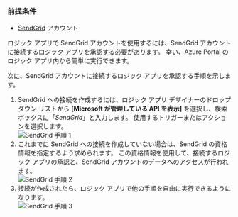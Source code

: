 ### <a name="prerequisites"></a>前提条件
* [SendGrid](https://www.SendGrid.com/) アカウント 

ロジック アプリで SendGrid アカウントを使用するには、SendGrid アカウントに接続するロジック アプリを承認する必要があります。 幸い、Azure Portal のロジック アプリ内から簡単に実行できます。 

次に、SendGrid アカウントに接続するロジック アプリを承認する手順を示します。

1. SendGrid への接続を作成するには、ロジック アプリ デザイナーのドロップダウン リストから **[Microsoft が管理している API を表示]** を選択し、検索ボックスに「*SendGrid*」と入力します。 使用するトリガーまたはアクションを選択します。  
   ![SendGrid 手順 1](./media/connectors-create-api-sendgrid/sendgrid-1.png)
2. これまでに SendGrid への接続を作成していない場合は、SendGrid の資格情報を指定するよう求められます。 この資格情報を使用して、接続するロジック アプリの承認と、SendGrid アカウントのデータへのアクセスが行われます。  
   ![SendGrid 手順 2](./media/connectors-create-api-sendgrid/sendgrid-2.png)
3. 接続が作成されたら、ロジック アプリで他の手順を自由に実行できるようになります。  
   ![SendGrid 手順 3](./media/connectors-create-api-sendgrid/sendgrid-3.png)   

